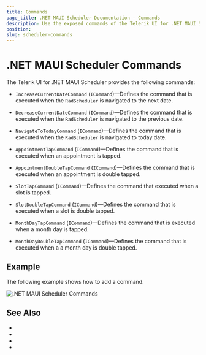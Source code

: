```yaml
---
title: Commands
page_title: .NET MAUI Scheduler Documentation - Commands
description: Use the exposed commands of the Telerik UI for .NET MAUI Sheduler to programmatically navigate throught the dates.
position: 
slug: scheduler-commands
---
```


# .NET MAUI Scheduler Commands

The Telerik UI for .NET MAUI Scheduler provides the following commands:

* `IncreaseCurrentDateCommand` (`ICommand`)&mdash;Defines the command that is executed when the `RadScheduler` is navigated to the next date.

* `DecreaseCurrentDateCommand` (`ICommand`)&mdash;Defines the command that is executed when the `RadScheduler` is navigated to the previous date.

* `NavigateToTodayCommand` (`ICommand`)&mdash;Defines the command that is executed when the `RadScheduler` is navigated to today date.

* `AppointmentTapCommand` (`ICommand`)&mdash;Defines the command that is executed when an appointment is tapped.

* `AppointmentDoubleTapCommand` (`ICommand`)&mdash;Defines the command that is executed when an appointment is double tapped.

* `SlotTapCommand` (`ICommand`)&mdash;Defines the command that executed when a slot is tapped.

* `SlotDoubleTapCommand` (`ICommand`)&mdash;Defines the command that is executed when a slot is double tapped.

* `MonthDayTapCommand` (`ICommand`)&mdash;Defines the command that is executed when a month day is tapped.

* `MonthDayDoubleTapCommand` (`ICommand`)&mdash;Defines the command that is executed when a a month day is double tapped.


## Example 

The following example shows how to add a command.



![.NET MAUI Scheduler Commands](images/)



## See Also

- 
- 
- 
- 
